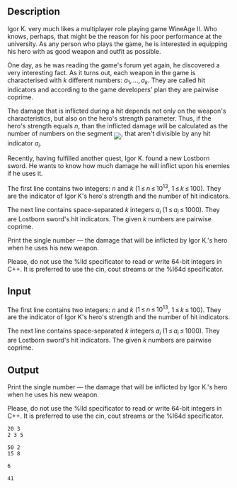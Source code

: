 ## Description

<div><p>Igor K. very much likes a multiplayer role playing game WineAge II. Who knows, perhaps, that might be the reason for his poor performance at the university. As any person who plays the game, he is interested in equipping his hero with as good weapon and outfit as possible. </p><p>One day, as he was reading the game's forum yet again, he discovered a very interesting fact. As it turns out, each weapon in the game is characterised with <span class="tex-span"><i>k</i></span> different numbers: <span class="tex-span"><i>a</i><sub class="lower-index">1</sub>, ..., <i>a</i><sub class="lower-index"><i>k</i></sub></span>. They are called hit indicators and according to the game developers' plan they are pairwise coprime. </p><p>The damage that is inflicted during a hit depends not only on the weapon's characteristics, but also on the hero's strength parameter. Thus, if the hero's strength equals <span class="tex-span"><i>n</i></span>, than the inflicted damage will be calculated as the number of numbers on the segment <img align="middle" class="tex-formula" src="file://mIl5f2Ii.png" style="max-width: 100.0%;max-height: 100.0%;">, that aren't divisible by any hit indicator <span class="tex-span"><i>a</i><sub class="lower-index"><i>i</i></sub></span>.</p><p>Recently, having fulfilled another quest, Igor K. found a new Lostborn sword. He wants to know how much damage he will inflict upon his enemies if he uses it.</p></div><div class="input-specification"><p>The first line contains two integers: <span class="tex-span"><i>n</i></span> and <span class="tex-span"><i>k</i></span> (<span class="tex-span">1 ≤ <i>n</i> ≤ 10<sup class="upper-index">13</sup></span>, <span class="tex-span">1 ≤ <i>k</i> ≤ 100</span>). They are the indicator of Igor K's hero's strength and the number of hit indicators.</p><p>The next line contains space-separated <span class="tex-span"><i>k</i></span> integers <span class="tex-span"><i>a</i><sub class="lower-index"><i>i</i></sub></span> (<span class="tex-span">1 ≤ <i>a</i><sub class="lower-index"><i>i</i></sub> ≤ 1000</span>). They are Lostborn sword's hit indicators. The given <span class="tex-span"><i>k</i></span> numbers are pairwise coprime.</p></div><div class="output-specification"><p>Print the single number — the damage that will be inflicted by Igor K.'s hero when he uses his new weapon. </p><p><span class="tex-font-style-bf">Please, do not use the %lld specificator to read or write 64-bit integers in C++. It is preferred to use the cin, cout streams or the %I64d specificator</span>.</p></div>

## Input

<p>The first line contains two integers: <span class="tex-span"><i>n</i></span> and <span class="tex-span"><i>k</i></span> (<span class="tex-span">1 ≤ <i>n</i> ≤ 10<sup class="upper-index">13</sup></span>, <span class="tex-span">1 ≤ <i>k</i> ≤ 100</span>). They are the indicator of Igor K's hero's strength and the number of hit indicators.</p><p>The next line contains space-separated <span class="tex-span"><i>k</i></span> integers <span class="tex-span"><i>a</i><sub class="lower-index"><i>i</i></sub></span> (<span class="tex-span">1 ≤ <i>a</i><sub class="lower-index"><i>i</i></sub> ≤ 1000</span>). They are Lostborn sword's hit indicators. The given <span class="tex-span"><i>k</i></span> numbers are pairwise coprime.</p>

## Output

<p>Print the single number — the damage that will be inflicted by Igor K.'s hero when he uses his new weapon. </p><p><span class="tex-font-style-bf">Please, do not use the %lld specificator to read or write 64-bit integers in C++. It is preferred to use the cin, cout streams or the %I64d specificator</span>.</p>





```input1
20 3
2 3 5

```




```input2
50 2
15 8

```




```output1
6

```




```output2
41

```


